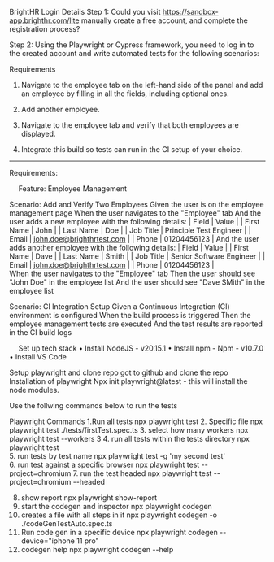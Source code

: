 BrightHR
Login Details
Step 1: Could you visit https://sandbox-app.brighthr.com/lite manually create a free account, and complete the registration process?

Step 2: Using the Playwright or Cypress framework, you need to log in to the created account and write automated tests for the following scenarios:

Requirements
1. Navigate to the employee tab on the left-hand side of the panel and add an employee by filling in all the fields, including optional ones.

2. Add another employee.

3. Navigate to the employee tab and verify that both employees are displayed.

4. Integrate this build so tests can run in the CI setup of your choice.

----------------------------------------------------------------------------------------------------------------------------------------------------------

Requirements:

 
Feature: Employee Management

  Scenario: Add and Verify Two Employees
    Given the user is on the employee management page
    When the user navigates to the "Employee" tab
    And the user adds a new employee with the following details:
      | Field       | Value           |
      | First Name  | John            |
      | Last Name   | Doe             |
      | Job Title   | Principle Test Engineer |
      | Email       | john.doe@brighthrtest.com |
      | Phone       | 01204456123     |
    And the user adds another employee with the following details:
      | Field       | Value           |
      | First Name  | Dave            |
      | Last Name   | Smith           |
      | Job Title   | Senior Software Engineer |
      | Email       | john.doe@brighthrtest.com |
      | Phone       | 01204456123     |   
    When the user navigates to the "Employee" tab
    Then the user should see "John Doe" in the employee list
    And the user should see "Dave SMith" in the employee list

  Scenario: CI Integration Setup
    Given a Continuous Integration (CI) environment is configured
    When the build process is triggered
    Then the employee management tests are executed
    And the test results are reported in the CI build logs

 
Set up tech stack
•	Install NodeJS - v20.15.1
•	Install npm - Npm - v10.7.0
•	Install VS Code

Setup playwright and clone repo
got to github and clone the repo 
Installation of playwright 
Npx init playwright@latest - this will install the node modules.

Use the follwing commands below to run the tests

Playwright Commands
1.Run all tests
npx playwright test 
2.	Specific file
npx playwright test ./tests/firstTest.spec.ts
3.	select how many workers
npx playwright test --workers 3
4.	run all tests within the tests directory
npx playwright test        
5.	run tests by test name
npx playwright test -g 'my second test'      
6.	run test against a specific browser
npx playwright test --project=chromium
7.	run the test headed
npx playwright test --project=chromium --headed

8.	show report
npx playwright show-report
9.	start the codegen and inspector
npx playwright codegen
10.	creates a file with all steps in it
npx playwright codegen -o ./codeGenTestAuto.spec.ts
11.	Run code gen in a specific device 
npx playwright codegen --device="iphone 11 pro"
12.	codegen help
npx playwright codegen --help    





